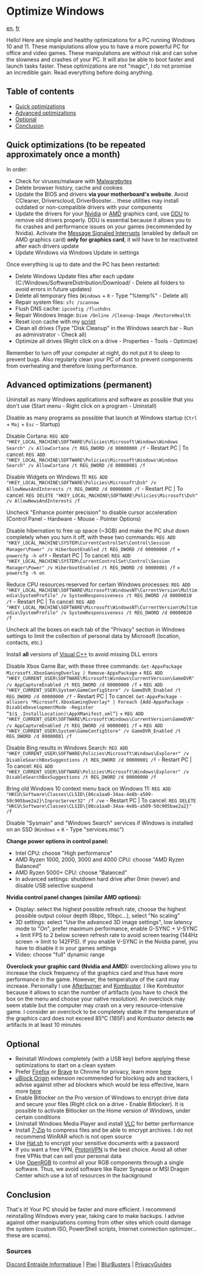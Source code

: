 # Optimize Windows

[en](/README.md), [fr](/README-FR.md)

Hello! Here are simple and healthy optimizations for a PC running Windows 10 and 11. These manipulations allow you to have a more powerful PC for office and video games. These manipulations are without risk and can solve the slowness and crashes of your PC. It will also be able to boot faster and launch tasks faster. These optimizations are not "magic", I do not promise an incredible gain. Read everything before doing anything.

## Table of contents
- [Quick optimizations](#quick-optimizations)
- [Advanced optimizations](#advanced-optimizations)
- [Optional](#optional)
- [Conclusion](#conclusion)

## Quick optimizations (to be repeated approximately once a month)
In order:
* Check for viruses/malware with [Malwarebytes](https://malwarebytes.com/)
* Delete browser history, cache and cookies
* Update the BIOS and drivers **via your motherboard's website**. Avoid CCleaner, Driverscloud, DriverBooster… these utilities may install outdated or non-compatible drivers with your components
* Update the drivers for your [Nvidia](https://www.nvidia.com/Download/index.aspx?lang=en-us) or [AMD](https://www.amd.com/en/support) graphics card, use [DDU](https://www.guru3d.com/files-details/display-driver-uninstaller-download.html) to remove old drivers properly. DDU is essential because it allows you to fix crashes and performance issues on your games (recommended by Nvidia). Activate the [Message Signaled Interrupts](https://www.mediafire.com/file/ewpy1p0rr132thk/MSI_util_v3.zip) (enabled by default on AMD graphics card) **only for graphics card**, it will have to be reactivated after each drivers update
* Update Windows via Windows Update in settings

Once everything is up to date and the PC has been restarted:
* Delete Windows Update files after each update (C:/Windows/SoftwareDistribution/Download/ - Delete all folders to avoid errors in future updates)
* Delete all temporary files (`Windows` + `R` - Type "%temp%" - Delete all)
* Repair system files: `sfc /scannow`
* Flush DNS cache: `ipconfig /flushdns`
* Repair Windows Image: `Dism /Online /Cleanup-Image /RestoreHealth`
* Reset icon cache with my [script](https://github.com/PouletEnSlip/ResetIconCache)
* Clean all drives (Type "Disk Cleanup" in the Windows search bar - Run as administrator - Check all)
* Optimize all drives (Right click on a drive - Properties - Tools - Optimize)

Remember to turn off your computer at night, do not put it to sleep to prevent bugs. Also regularly clean your PC of dust to prevent components from overheating and therefore losing performance.

## Advanced optimizations (permanent)
Uninstall as many Windows applications and software as possible that you don't use (Start menu - Right click on a program - Uninstall)

Disable as many programs as possible that launch at Windows startup (`Ctrl` + `Maj` + `Esc` - Startup)

Disable Cortana: `REG ADD "HKEY_LOCAL_MACHINE\SOFTWARE\Policies\Microsoft\Windows\Windows Search" /v AllowCortana /t REG_DWORD /d 00000000 /f` - Restart PC | To cancel: `REG ADD "HKEY_LOCAL_MACHINE\SOFTWARE\Policies\Microsoft\Windows\Windows Search" /v AllowCortana /t REG_DWORD /d 00000001 /f`

Disable Widgets on Windows 11: `REG ADD "HKEY_LOCAL_MACHINE\SOFTWARE\Policies\Microsoft\Dsh" /v AllowNewsAndInterests /t REG_DWORD /d 00000000 /f` - Restart PC | To cancel: `REG DELETE "HKEY_LOCAL_MACHINE\SOFTWARE\Policies\Microsoft\Dsh" /v AllowNewsAndInterests /f`

Uncheck "Enhance pointer precision" to disable cursor acceleration (Control Panel - Hardware - Mouse - Pointer Options)

Disable hibernation to free up space (~3GB) and make the PC shut down completely when you turn it off, with these two commands: `REG ADD "HKEY_LOCAL_MACHINE\SYSTEM\CurrentControlSet\Control\Session Manager\Power" /v HiberbootEnabled /t REG_DWORD /d 00000000 /f` + `powercfg -h off` - Restart PC | To cancel: `REG ADD "HKEY_LOCAL_MACHINE\SYSTEM\CurrentControlSet\Control\Session Manager\Power" /v HiberbootEnabled /t REG_DWORD /d 00000001 /f` + `powercfg -h on`

Reduce CPU resources reserved for certain Windows processes: `REG ADD "HKEY_LOCAL_MACHINE\SOFTWARE\Microsoft\WindowsNT\CurrentVersion\Multimedia\SystemProfile" /v SystemResponsiveness /t REG_DWORD /d 00000010 /f` - Restart PC | To cancel: `REG ADD "HKEY_LOCAL_MACHINE\SOFTWARE\Microsoft\WindowsNT\CurrentVersion\Multimedia\SystemProfile" /v SystemResponsiveness /t REG_DWORD /d 00000020 /f`

Uncheck all the boxes on each tab of the "Privacy" section in Windows settings to limit the collection of personal data by Microsoft (location, contacts, etc.)

Install **all** versions of [Visual C++](https://www.techpowerup.com/download/visual-c-redistributable-runtime-package-all-in-one/) to avoid missing DLL errors

Disable Xbox Game Bar, with these three commands: `Get-AppxPackage Microsoft.XboxGamingOverlay | Remove-AppxPackage` + `REG ADD "HKEY_CURRENT_USER\SOFTWARE\Microsoft\Windows\CurrentVersion\GameDVR" /v AppCaptureEnabled /t REG_DWORD /d 00000000 /f` + `REG ADD "HKEY_CURRENT_USER\System\GameConfigStore" /v GameDVR_Enabled /t REG_DWORD /d 00000000 /f` - Restart PC | To cancel: `Get-AppxPackage -allusers *Microsoft.XboxGamingOverlay* | Foreach {Add-AppxPackage -DisableDevelopmentMode -Register “$($_.InstallLocation)\AppXManifest.xml”}` + `REG ADD "HKEY_CURRENT_USER\SOFTWARE\Microsoft\Windows\CurrentVersion\GameDVR" /v AppCaptureEnabled /t REG_DWORD /d 00000001 /f` + `REG ADD "HKEY_CURRENT_USER\System\GameConfigStore" /v GameDVR_Enabled /t REG_DWORD /d 00000001 /f`

Disable Bing results in Windows Search: `REG ADD "HKEY_CURRENT_USER\SOFTWARE\Policies\Microsoft\Windows\Explorer" /v DisableSearchBoxSuggestions /t REG_DWORD /d 00000001 /f` - Restart PC | To cancel: `REG ADD "HKEY_CURRENT_USER\SOFTWARE\Policies\Microsoft\Windows\Explorer" /v DisableSearchBoxSuggestions /t REG_DWORD /d 00000000 /f`

Bring old Windows 10 context menu back on Windows 11: `REG ADD "HKCU\Software\Classes\CLSID\{86ca1aa0-34aa-4e8b-a509-50c905bae2a2}\InprocServer32" /f /ve` - Restart PC | To cancel: `REG DELETE "HKCU\Software\Classes\CLSID\{86ca1aa0-34aa-4e8b-a509-50c905bae2a2}" /f`

Disable "Sysmain" and "Windows Search" services if Windows is installed on an SSD (`Windows` + `R` - Type "services.msc")

**Change power options in control panel:**
* Intel CPU: choose "High performance"
* AMD Ryzen 1000, 2000, 3000 and 4000 CPU: choose "AMD Ryzen Balanced"
* AMD Ryzen 5000+ CPU: choose "Balanced"
* In advanced settings: shutdown hard drive after 0min (never) and disable USB selective suspend

**Nvidia control panel changes (similar AMD options):**
* Display: select the highest possible refresh rate, choose the highest possible output colour depth (8bpc, 10bpc...), select "No scaling"
* 3D settings: select "Use the advanced 3D image settings", low latency mode to "On", prefer maximum performance, enable G-SYNC + V-SYNC + limit FPS to 2 below screen refresh rate to avoid screen tearing (144Hz screen → limit to 142FPS). If you enable V-SYNC in the Nvidia panel, you have to disable it in your games settings
* Video: choose "full" dynamic range

**Overclock your graphic card (Nvidia and AMD):** overclocking allows you to increase the clock frequency of the graphics card and thus have more performance in the game. However, the temperature of the card may increase. Personally I use [Afterburner](https://www.msi.com/Landing/afterburner/graphics-cards) and [Kombustor](https://msikombustor.com/). I like Kombustor because it allows to scan the number of artifacts (you have to check the box on the menu and choose your native resolution). An overclock may seem stable but the computer may crash on a very resource-intensive game. I consider an overclock to be completely stable if the temperature of the graphics card does not exceed 85°C (185F) and Kombustor detects **no** artifacts in at least 10 minutes

## Optional
* Reinstall Windows completely (with a USB key) before applying these optimizations to start on a clean system
* Prefer [Firefox](https://www.mozilla.org/en-US/firefox/new/) or [Brave](https://brave.com/) to Chrome for privacy, learn more [here](https://privacytests.org/)
* [uBlock Origin](https://ublockorigin.com) extension recommended for blocking ads and trackers, I advise against other ad blockers which would be less effective, learn more [here](https://adblock-tester.com/)
* Enable Bitlocker on the Pro version of Windows to encrypt drive data and secure your files (Right click on a drive - Enable Bitlocker). It is possible to activate Bitlocker on the Home version of Windows, under certain conditions
* Uninstall Windows Media Player and install [VLC](https://www.videolan.org/) for better performance
* Install [7-Zip](https://www.7-zip.org/) to compress files and be able to encrypt archives. I do not recommend WinRAR which is not open source
* Use [Hat.sh](https://hat.sh/) to encrypt your sensitive documents with a password
* If you want a free VPN, [ProtonVPN](https://protonvpn.com/download) is the best choice. Avoid all other free VPNs that can sell your personal data
* Use [OpenRGB](https://gitlab.com/CalcProgrammer1/OpenRGB) to control all your RGB components through a single software. Thus, we avoid software like Razer Synapse or MSI Dragon Center which use a lot of resources in the background

## Conclusion
That's it! Your PC should be faster and more efficient. I recommend reinstalling Windows every year, taking care to make backups. I advise against other manipulations coming from other sites which could damage the system (custom ISO, PowerShell scripts, Internet connection optimizer... these are scams).

### Sources
[Discord Entraide Informatique](https://discord.gg/WMsR7dT) | [Piwi](https://github.com/Piwielle) | [BlurBusters](https://blurbusters.com/) | [PrivacyGuides](https://privacyguides.org/)